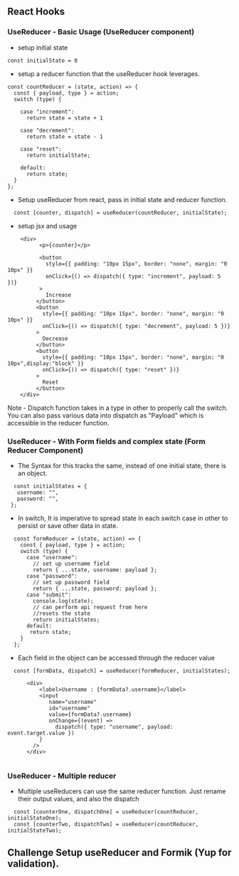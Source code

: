 ## React Hooks

### UseReducer - Basic Usage (UseReducer component)

- setup initial state

```
const initialState = 0

```

- setup a reducer function that the useReducer hook leverages.

```
const countReducer = (state, action) => {
  const { payload, type } = action;
  switch (type) {

    case "increment":
      return state = state + 1

    case "decrement":
      return state = state - 1

    case "reset":
      return initialState;

    default:
      return state;
  }
};
```

- Setup useReducer from react, pass in initial state and reducer function.

```
  const [counter, dispatch] = useReducer(countReducer, initialState);

```

- setup jsx and usage

```
    <div>
          <p>{counter}</p>

          <button
            style={{ padding: "10px 15px", border: "none", margin: "0 10px" }}
            onClick={() => dispatch({ type: "increment", payload: 5 })}
          >
            Increase
         </button>
         <button
           style={{ padding: "10px 15px", border: "none", margin: "0 10px" }}
           onClick={() => dispatch({ type: "decrement", payload: 5 })}
         >
           Decrease
         </button>
         <button
           style={{ padding: "10px 15px", border: "none", margin: "0 10px",display:"block" }}
           onClick={() => dispatch({ type: "reset" })}
         >
           Reset
         </button>
    </div>

```

Note - Dispatch function takes in a type in other to properly call the switch. You can also pass various data into dispatch as "Payload" which is accessible in the reducer function.

### UseReducer - With Form fields and complex state (Form Reducer Component)

- The Syntax for this tracks the same, instead of one initial state, there is an object.

```
  const initialStates = {
   username: "",
   password: "",
 };

```

- In switch, It is imperative to spread state in each switch case in other to persist or save other data in state.

```
  const formReducer = (state, action) => {
    const { payload, type } = action;
    switch (type) {
      case "username":
        // set up username field
        return { ...state, username: payload };
      case "password":
        // set up password field
        return { ...state, password: payload };
      case "submit":
        console.log(state);
        // can perform api request from here
        //resets the state
        return initialStates;
      default:
       return state;
    }
  };
```

- Each field in the object can be accessed through the reducer value

```
  const [formData, dispatch] = useReducer(formReducer, initialStates);

```


````
      <div>
          <label>Username : {formData?.username}</label>
          <input
             name="username"
             id="username"
             value={formData?.username}
             onChange={(event) =>
               dispatch({ type: "username", payload: event.target.value })
          }
        />
      </div>
 
````

### UseReducer - Multiple reducer
- Multiple useReducers can use the same reducer function. Just rename their output values, and also the dispatch

```
  const [counterOne, dispatchOne] = useReducer(countReducer, initialStateOne);
  const [counterTwo, dispatchTwo] = useReducer(countReducer, initialStateTwo);

```

## Challenge Setup useReducer and Formik (Yup for validation).
